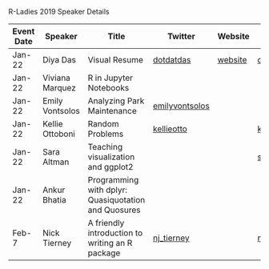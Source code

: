 R-Ladies 2019 Speaker Details

|Event Date| Speaker | Title| Twitter | Website | Github|
|------------| ----------|-------|----------|---------|--------|
|Jan-22 | Diya Das |Visual Resume|[dotdatdas](https://twitter.com/dotdatdas)| [website](https://diyadas.github.io/)|[diyadas](https://github.com/diyadas)|
|Jan-22|Viviana Marquez|R in Jupyter Notebooks||||
|Jan-22|Emily Vontsolos|Analyzing Park Maintenance|[emilyvontsolos](https://twitter.com/emilyvontsolos?lang=en)|||
|Jan-22|Kellie Ottoboni|Random Problems|[kellieotto](https://twitter.com/kellieotto?ref_src=twsrc%5Egoogle%7Ctwcamp%5Eserp%7Ctwgr%5Eauthor)||[kellieottoboni](http://www.kellieottoboni.com/)
|Jan-22|Sara Altman|Teaching visualization and ggplot2|||[skaltman](https://github.com/skaltman)|
|Jan-22|Ankur Bhatia|Programming with dplyr: Quasiquotation and Quosures||||
|Feb-7|Nick Tierney|A friendly introduction to writing an R package|[nj_tierney](https://twitter.com/nj_tierney)||[njtierney](https://github.com/njtierney)|


